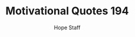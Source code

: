 ---
image: /assets/img/mq/mq_194_yancey.png
title: Motivational Quotes 194
categories:
  - Motivational Quotes
author: Hope Staff
notes: Motivational Quotes 194
embed: >-
  EMBED_GOES_HERE
transcript: >-
  SOME LINES OF TEXT START HERE
---